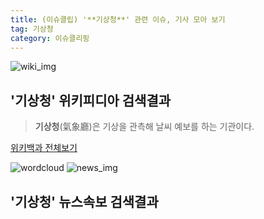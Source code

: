 ```yaml
---
title: (이슈클립) '**기상청**' 관련 이슈, 기사 모아 보기
tag: 기상청
category: 이슈클리핑
---
```

![wiki_img](https://user-images.githubusercontent.com/42597476/44503234-41136a80-a6d0-11e8-9071-6fc6418eafe4.png)
## **'**기상청**'** 위키피디아 검색결과
>**기상청**(氣象廳)은 기상을 관측해 날씨 예보를 하는 기관이다.

<a href="https://ko.wikipedia.org/wiki/기상청" target="_blank">위키백과 전체보기</a>

![wordcloud](https://s3.ap-northeast-2.amazonaws.com/lyrics101-wordcloud/2018-09-29-1538172927.png)
![news_img](https://user-images.githubusercontent.com/42597476/44507050-1206f400-a6e4-11e8-8d98-7ffbfebb353f.png)
## **'**기상청**'** 뉴스속보 검색결과

